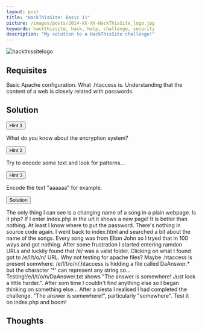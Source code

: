 ```yaml
---
layout: post
title: "HackThisSite: Basic 11"
picture: /images/posts/2014-XX-XX-HackThisSite_logo.jpg
keywords: hackthissite, hack, help, challenge, security
description: "My solution to a HackThisSite challenge!"
---
```


<img class="img img-rounded img-responsive center-block" title="HackThisSite logo" alt="hackthissitelogo" src="/images/posts/2015-XX-XX-HackThisSite_logo.jpg" />



<!--more-->

## Requisites

Basic Apache configuration. What .htaccess is. Understanding that the content of a web is closely related with passwords.


## Solution

<div class="panel panel-default">
	<div class="panel-heading">
		<button type="button" class="btn btn-default btn-xs spoiler-trigger" data-toggle="collapse">Hint 1</button>
	</div>
	<div class="panel-collapse collapse out">
		<div class="panel-body">
			<p>What do you know about the encryption system?</p>
		</div>
	</div>
</div>
<div class="panel panel-default">
	<div class="panel-heading">
		<button type="button" class="btn btn-default btn-xs spoiler-trigger" data-toggle="collapse">Hint 2</button>
	</div>
	<div class="panel-collapse collapse out">
		<div class="panel-body">
			<p>Try to encode some text and look for patterns...</p>
		</div>
	</div>
</div>
<div class="panel panel-default">
	<div class="panel-heading">
		<button type="button" class="btn btn-default btn-xs spoiler-trigger" data-toggle="collapse">Hint 3</button>
	</div>
	<div class="panel-collapse collapse out">
		<div class="panel-body">
			<p>Encode the text "aaaaaa" for example.</p>
		</div>
	</div>
</div>
<div class="panel panel-default">
	<div class="panel-heading">
		<button type="button" class="btn btn-default btn-xs spoiler-trigger" data-toggle="collapse">Solution</button>
	</div>
	<div class="panel-collapse collapse out">
		<div class="panel-body">
			<p>The only thing I can see is a changing name of a song in a plain webpage. Is it php? If I enter index.php in the url it shows a new page! It is better than nothing. At least I know where to put the password. There's nothing in source code again. I went back to index.html and searched a bit about the name of the songs. Every song was from Elton John so I tryed that in 100 ways and got nothing. After some frustration I started entering ramdon URLs and luckily found that /e/ was a valid folder. Clicking on what I found got to /e/l/t/o/n/ URL. Why not testing for apache files? Maybe .htaccess is present somwhere. /e/l/t/o/n/.htaccess is hidding a file called DaAnswer.* but the character '*' can represent any string so... Testing!/e/l/t/o/n/DaAnswer.txt shows "The answer is somewhere! Just look a little harder.". After som time I couldn't find anything else so I began thinking on something else... After a siesta I realised I had completed the challenge. "The answer is somewhere!", particularly "somewhere". Test it on index.php and boom!</p>
		</div>
	</div>
</div>


## Thoughts

